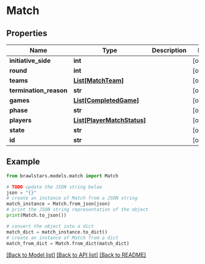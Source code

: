 # Match


## Properties

Name | Type | Description | Notes
------------ | ------------- | ------------- | -------------
**initiative_side** | **int** |  | [optional] 
**round** | **int** |  | [optional] 
**teams** | [**List[MatchTeam]**](MatchTeam.md) |  | [optional] 
**termination_reason** | **str** |  | [optional] 
**games** | [**List[CompletedGame]**](CompletedGame.md) |  | [optional] 
**phase** | **str** |  | [optional] 
**players** | [**List[PlayerMatchStatus]**](PlayerMatchStatus.md) |  | [optional] 
**state** | **str** |  | [optional] 
**id** | **str** |  | [optional] 

## Example

```python
from brawlstars.models.match import Match

# TODO update the JSON string below
json = "{}"
# create an instance of Match from a JSON string
match_instance = Match.from_json(json)
# print the JSON string representation of the object
print(Match.to_json())

# convert the object into a dict
match_dict = match_instance.to_dict()
# create an instance of Match from a dict
match_from_dict = Match.from_dict(match_dict)
```
[[Back to Model list]](../README.md#documentation-for-models) [[Back to API list]](../README.md#documentation-for-api-endpoints) [[Back to README]](../README.md)


